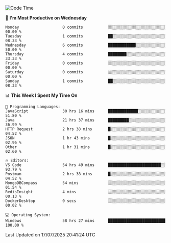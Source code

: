 <!--START_SECTION:waka-->
![Code Time](http://img.shields.io/badge/Code%20Time-5%2C348%20hrs%2023%20mins-blue)

📅 **I'm Most Productive on Wednesday** 

```text
Monday                   0 commits           ░░░░░░░░░░░░░░░░░░░░░░░░░   00.00 % 
Tuesday                  1 commits           ██░░░░░░░░░░░░░░░░░░░░░░░   08.33 % 
Wednesday                6 commits           ████████████░░░░░░░░░░░░░   50.00 % 
Thursday                 4 commits           ████████░░░░░░░░░░░░░░░░░   33.33 % 
Friday                   0 commits           ░░░░░░░░░░░░░░░░░░░░░░░░░   00.00 % 
Saturday                 0 commits           ░░░░░░░░░░░░░░░░░░░░░░░░░   00.00 % 
Sunday                   1 commits           ██░░░░░░░░░░░░░░░░░░░░░░░   08.33 % 
```


📊 **This Week I Spent My Time On** 

```text
💬 Programming Languages: 
JavaScript               30 hrs 16 mins      █████████████░░░░░░░░░░░░   51.80 % 
Java                     21 hrs 37 mins      █████████░░░░░░░░░░░░░░░░   36.99 % 
HTTP Request             2 hrs 38 mins       █░░░░░░░░░░░░░░░░░░░░░░░░   04.52 % 
JSON                     1 hr 43 mins        █░░░░░░░░░░░░░░░░░░░░░░░░   02.96 % 
Other                    1 hr 31 mins        █░░░░░░░░░░░░░░░░░░░░░░░░   02.60 % 

🔥 Editors: 
VS Code                  54 hrs 49 mins      ███████████████████████░░   93.79 % 
Postman                  2 hrs 38 mins       █░░░░░░░░░░░░░░░░░░░░░░░░   04.52 % 
MongoDBCompass           54 mins             ░░░░░░░░░░░░░░░░░░░░░░░░░   01.54 % 
RedisInsight             4 mins              ░░░░░░░░░░░░░░░░░░░░░░░░░   00.13 % 
DockerDesktop            0 secs              ░░░░░░░░░░░░░░░░░░░░░░░░░   00.02 % 

💻 Operating System: 
Windows                  58 hrs 27 mins      █████████████████████████   100.00 % 
```


 Last Updated on 17/07/2025 20:41:24 UTC
<!--END_SECTION:waka-->
